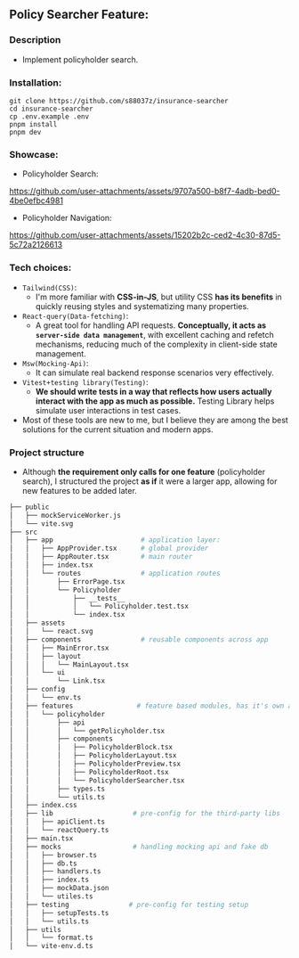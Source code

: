 ## Policy Searcher Feature:

### Description

- Implement policyholder search.

### Installation:

```
git clone https://github.com/s88037z/insurance-searcher
cd insurance-searcher
cp .env.example .env
pnpm install
pnpm dev
```

### Showcase:
- Policyholder Search:

https://github.com/user-attachments/assets/9707a500-b8f7-4adb-bed0-4be0efbc4981

- Policyholder Navigation:

https://github.com/user-attachments/assets/15202b2c-ced2-4c30-87d5-5c72a2126613




### Tech choices:

- `Tailwind(CSS)`:
  - I'm more familiar with **CSS-in-JS**, but utility CSS **has its benefits** in quickly reusing styles and systematizing many properties.
- `React-query(Data-fetching)`:
  - A great tool for handling API requests. **Conceptually, it acts as `server-side data management`**, with excellent caching and refetch mechanisms, reducing much of the complexity in client-side state management.
- `Msw(Mocking-Api)`:
  - It can simulate real backend response scenarios very effectively.
- `Vitest+testing library(Testing)`:
  - **We should write tests in a way that reflects how users actually interact with the app as much as possible.** Testing Library helps simulate user interactions in test cases.
- Most of these tools are new to me, but I believe they are among the best solutions for the current situation and modern apps.

### Project structure

- Although **the requirement only calls for one feature** (policyholder search), I structured the project **as if** it were a larger app, allowing for new features to be added later.

```sh
├── public
│   ├── mockServiceWorker.js
│   └── vite.svg
├── src
│   ├── app                      # application layer:
│   │   ├── AppProvider.tsx      # global provider
│   │   ├── AppRouter.tsx        # main router
│   │   ├── index.tsx
│   │   └── routes               # application routes
│   │       ├── ErrorPage.tsx
│   │       └── Policyholder
│   │           ├── __tests__
│   │           │   └── Policyholder.test.tsx
│   │           └── index.tsx
│   ├── assets
│   │   └── react.svg
│   ├── components               # reusable components across app
│   │   ├── MainError.tsx
│   │   ├── layout
│   │   │   └── MainLayout.tsx
│   │   └── ui
│   │       └── Link.tsx
│   ├── config
│   │   └── env.ts
│   ├── features                # feature based modules, has it's own api,component,...etc
│   │   └── policyholder
│   │       ├── api
│   │       │   └── getPolicyholder.tsx
│   │       ├── components
│   │       │   ├── PolicyholderBlock.tsx
│   │       │   ├── PolicyholderLayout.tsx
│   │       │   ├── PolicyholderPreview.tsx
│   │       │   ├── PolicyholderRoot.tsx
│   │       │   └── PolicyholderSearcher.tsx
│   │       ├── types.ts
│   │       └── utils.ts
│   ├── index.css
│   ├── lib                    # pre-config for the third-party libs
│   │   ├── apiClient.ts
│   │   └── reactQuery.ts
│   ├── main.tsx
│   ├── mocks                  # handling mocking api and fake db
│   │   ├── browser.ts
│   │   ├── db.ts
│   │   ├── handlers.ts
│   │   ├── index.ts
│   │   ├── mockData.json
│   │   └── utiles.ts
│   ├── testing               # pre-config for testing setup
│   │   ├── setupTests.ts
│   │   └── utils.ts
│   ├── utils
│   │   └── format.ts
│   └── vite-env.d.ts
```

